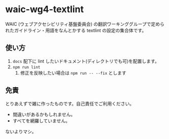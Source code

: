 # waic-wg4-textlint

WAIC (ウェブアクセシビリティ基盤委員会) の翻訳ワーキンググループで定められたガイドライン・用語をなんとかする textlint の設定の集合体です。

## 使い方

1. `docs` 配下に lint したいドキュメント(ディレクトリでも可)を配置します。
2. `npm run lint`
   1. 修正を反映したい場合は `npm run -- --fix` とします

## 免責

とりあえずで雑に作ったものです。自己責任でご利用ください。

- 間違いがあるかもしれません。
- すべてを網羅していません。

ないよりマシ。
